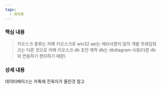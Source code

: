 ```yaml
---
tags:
  - 회의록
---
```



### 핵심 내용
> 키오스크 종류는 카페 키오스크로
> win32 api는 에러사항이 많아 개발 프레임워크는 다른 것으로
> 카페 키오스크 db 초안 제작
> db는 dbdiagram 사용(다른 db와 연동하기 편리하기 때문)

### 상세 내용
데이터베이스는 카톡에 진욱이가 올린것 참고